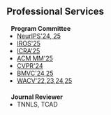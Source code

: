 ## Professional Services

<h4 style="margin:0 10px 0;">Program Committee</h4>

<ul style="margin:0 0 20px;">
  <li><a href="https://neurips.cc/"><autocolor>NeurIPS'24, 25</autocolor></a></li>
  <li><a href="https://www.iros25.org/"><autocolor>IROS'25</autocolor></a></li>
  <li><a href="https://2025.ieee-icra.org/"><autocolor>ICRA'25</autocolor></a></li>
  <li><a href="https://acmmm2025.org/"><autocolor>ACM MM'25</autocolor></a></li>
  <li><a href="https://cvpr.thecvf.com/"><autocolor>CVPR'24</autocolor></a></li>
  <li><a href="https://bmvc2025.bmva.org/"><autocolor>BMVC'24,25</autocolor></a></li>
  <li><a href="https://wacv2025.thecvf.com/"><autocolor>WACV'22,23,24,25</autocolor></a></li>
</ul>

<h4 style="margin:0 10px 0;">Journal Reviewer</h4>

<ul style="margin:0 0 20px;">
  <li><autocolor>TNNLS, TCAD</autocolor></li>
</ul>
